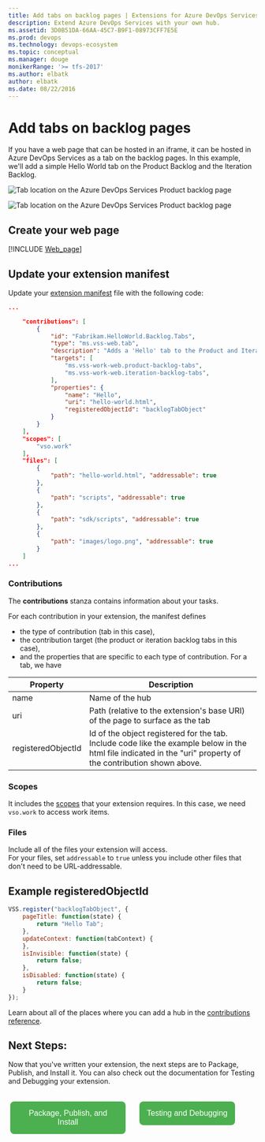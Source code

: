 ```yaml
---
title: Add tabs on backlog pages | Extensions for Azure DevOps Services
description: Extend Azure DevOps Services with your own hub.
ms.assetid: 3D0B51DA-66AA-45C7-B9F1-08973CFF7E5E
ms.prod: devops
ms.technology: devops-ecosystem
ms.topic: conceptual
ms.manager: douge
monikerRange: '>= tfs-2017'
ms.author: elbatk
author: elbatk
ms.date: 08/22/2016
---
```


# Add tabs on backlog pages

If you have a web page that can be hosted in an iframe, it can be hosted in Azure DevOps Services as a tab on the backlog pages.
In this example, we'll add a simple Hello World tab on the Product Backlog and the Iteration Backlog.

![Tab location on the Azure DevOps Services Product backlog page](../_shared/procedures/_img/backlog-tab/product-backlog-tab.png)

![Tab location on the Azure DevOps Services Product backlog page](../_shared/procedures/_img/backlog-tab/iteration-backlog-tab.png)

## Create your web page

[!INCLUDE [Web_page](../_shared/procedures/create-web-page.md)]

## Update your extension manifest
Update your [extension manifest](../develop/manifest.md) file with the following code:

```json
...

	"contributions": [
		{
	        "id": "Fabrikam.HelloWorld.Backlog.Tabs",
	        "type": "ms.vss-web.tab",
	        "description": "Adds a 'Hello' tab to the Product and Iteration backlog tabs.",
	        "targets": [
	            "ms.vss-work-web.product-backlog-tabs",
				"ms.vss-work-web.iteration-backlog-tabs",
	        ],
	        "properties": {
	            "name": "Hello",
	            "uri": "hello-world.html",
				"registeredObjectId": "backlogTabObject"
	        }
	    }
	],
	"scopes": [
		"vso.work"
	],
	"files": [
		{
			"path": "hello-world.html", "addressable": true
		},
		{
			"path": "scripts", "addressable": true
		},
		{
			"path": "sdk/scripts", "addressable": true
		},
		{
			"path": "images/logo.png", "addressable": true
		}
	]
...
```

### Contributions
The **contributions** stanza contains information about your tasks.


For each contribution in your extension, the manifest defines
	
* the type of contribution (tab in this case),
* the contribution target (the product or iteration backlog tabs in this case),
* and the properties that are specific to each type of contribution. For a tab, we have

| Property           | Description                                                                                                                         
|--------------------|----------------------------------------------------------------------------------------|                                
| name               | Name of the hub					                                                      |                   
| uri                | Path (relative to the extension's base URI) of the page to surface as the tab       |                   
| registeredObjectId | Id of the object registered for the tab. Include code like the example below in the html file indicated in the "uri" property of the contribution shown above. | 

### Scopes
It includes the [scopes](./manifest.md#scopes) that your extension requires.
In this case, we need `vso.work` to access work items.

### Files
Include all of the files your extension will access. <br>
For your files, set `addressable` to `true` unless you include other files that don't need to be URL-addressable.
	
## Example registeredObjectId
```javascript
VSS.register("backlogTabObject", {
    pageTitle: function(state) {
        return "Hello Tab";
    },
	updateContext: function(tabContext) {							 
	},
    isInvisible: function(state) {
        return false;
    },
    isDisabled: function(state) {
        return false;
    }
});
```

Learn about all of the places where you can add a hub in the [contributions reference](../reference/targets/overview.md).

## Next Steps:

Now that you've written your extension, the next steps are to Package, Publish, and Install it. You can also check out the 
documentation for Testing and Debugging your extension. 

<div name="row" style="padding-top:15px">
    <div style="vertical-align:top;display:inline-block;float:left;width:50%">
        <div class="index-button" align="right" style="padding-right:10px">
        <a href="../publish/overview.md"><button style="background-color:#4CAF50;border:none;color:white;padding:15px;font-size:16px;margin:4px;cursor:pointer;border-radius:8px;">Package, Publish, and Install</button></a>
        </div>
    </div>
    <div style="vertical-align:top;display:inline-block;float:left;width:50%">
        <div class="index-button" align="left" style="padding-left:10px">
        <a href="../test/debug-in-browser.md"><button style="background-color:#4CAF50;border:none;color:white;padding:15px;font-size:16px;margin:4px;cursor:pointer;border-radius:8px;">Testing and Debugging</button></a>
        </div>
    </div>
</div>
